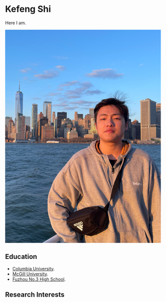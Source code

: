 # Kefeng Shi

Here I am.


![My picture](https://github.com/30815Kelvin/resume/blob/main/resume/81A3515B5652AB41A0052E96B95CA4D2.png)

## Education
- [Columbia University](https://www.columbia.edu/).
- [McGill University](https://www.mcgill.ca/).
- [Fuzhou No.3 High School](https://www.isacteach.com/high-school/fuzhou-no-3-high-school/).


## Research Interests
